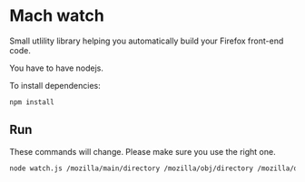 Mach watch
==========

Small utlility library helping you automatically build your Firefox front-end code.

You have to have nodejs.

To install dependencies:
```
npm install
```

Run
---

These commands will change. Please make sure you use the right one.

```bash
node watch.js /mozilla/main/directory /mozilla/obj/directory /mozilla/directory/to/watch /path/to/mach/command
```
